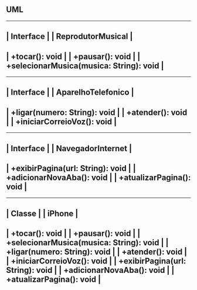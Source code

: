 ## UML
------------------------------------------------
|                  Interface                   |
|              ReprodutorMusical               |
------------------------------------------------
| +tocar(): void                               |
| +pausar(): void                              |
| +selecionarMusica(musica: String): void      |
------------------------------------------------

------------------------------------------------
|                  Interface                   |
|              AparelhoTelefonico              |
------------------------------------------------
| +ligar(numero: String): void                 |
| +atender(): void                             |
| +iniciarCorreioVoz(): void                   |
------------------------------------------------

------------------------------------------------
|                  Interface                   |
|              NavegadorInternet               |
------------------------------------------------
| +exibirPagina(url: String): void             |
| +adicionarNovaAba(): void                    |
| +atualizarPagina(): void                     |
------------------------------------------------

------------------------------------------------
|                   Classe                     |
|                    iPhone                    |
------------------------------------------------
| +tocar(): void                               |
| +pausar(): void                              |
| +selecionarMusica(musica: String): void      |
| +ligar(numero: String): void                 |
| +atender(): void                             |
| +iniciarCorreioVoz(): void                   |
| +exibirPagina(url: String): void             |
| +adicionarNovaAba(): void                    |
| +atualizarPagina(): void                     |
------------------------------------------------